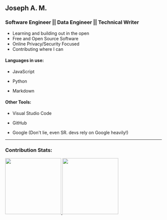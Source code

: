 ## Joseph A. M. 
### Software Engineer || Data Engineer || Technical Writer

* Learning and building out in the open
* Free and Open Source Software
* Online Privacy/Security Focused
* Contributing where I can




#### Languages in use: 
- JavaScript

- Python

- Markdown


<!-- #### Learning: -->
<!-- - C

- MySQL

- Shell Scripting

- Data Engineering -->



#### Other Tools:


- Visual Studio Code

- GitHub

- Google (Don't lie, even SR. devs rely on Google heavily!)


<hr>

### Contribution Stats:

<p align-items="center">
<a href="https://github.com/josamontiel">
  <img height="180em" src="https://github-readme-stats-eight-theta.vercel.app/api?username=josamontiel&show_icons=true&theme=dracula&include_all_commits=true&count_private=true"/>
  <img height="180em" src="https://github-readme-stats-eight-theta.vercel.app/api/top-langs/?username=josamontiel&layout=compact&langs_count=8&theme=dracula"/>
</a>
</p>
